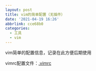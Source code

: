```yaml
---
layout: post
title: vim的简单配置（无插件）
date: '2021-04-19 16:26'
abbrlink: cce68b0
categories:
  - 工具
  - vim
---
```


vim简单的配置信息，记录在此方便后期使用

<!--more-->

vimrc配置文件：[.vimrc](/software/vimrc)
